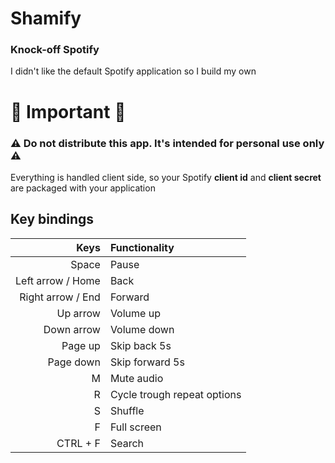 # Shamify
### Knock-off Spotify
I didn't like the default Spotify application so I build my own

# 🚨 Important 🚨
### ⚠ Do not distribute this app. It's intended for personal use only ⚠
Everything is handled client side, so your Spotify **client id** and **client secret** are packaged with your application

## Key bindings
|Keys              |Functionality               |
|-----------------:|:---------------------------|
|Space             |Pause                       |
|Left arrow / Home |Back                        |
|Right arrow / End |Forward                     |
|Up arrow          |Volume up                   |
|Down arrow        |Volume down                 |
|Page up           |Skip back 5s                |
|Page down         |Skip forward 5s             |
|M                 |Mute audio                  |
|R                 |Cycle trough repeat options |
|S                 |Shuffle                     |
|F                 |Full screen                 |
|CTRL + F          |Search                      |